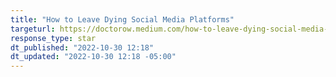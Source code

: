 ```yaml
---
title: "How to Leave Dying Social Media Platforms"
targeturl: https://doctorow.medium.com/how-to-leave-dying-social-media-platforms-9fc550fe5abf 
response_type: star
dt_published: "2022-10-30 12:18"
dt_updated: "2022-10-30 12:18 -05:00"
---
```

